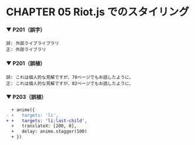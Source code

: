 # CHAPTER 05 Riot.js でのスタイリング

#### ▼ P201（誤字）

```
誤: 外部ライブライブラリ
正: 外部ライブラリ
```

#### ▼ P201（誤植）

```
誤: これは個人的な見解ですが、78ページでもお話したように、
正: これは個人的な見解ですが、82ページでもお話したように、
```

#### ▼ P203（誤植）

```diff
  + anime({
- +   targets: 'li',
+ +   targets: 'li:last-child',
  +   translateX: [200, 0],
  +   delay: anime.stagger(100)
  + })
```
